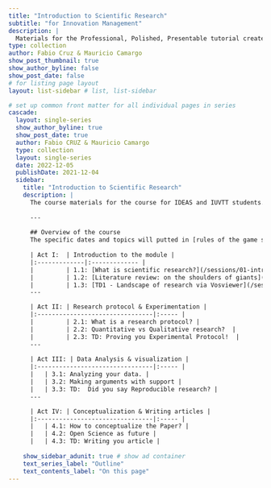 ```yaml
---
title: "Introduction to Scientific Research"
subtitle: "for Innovation Management"
description: |
  Materials for the Professional, Polished, Presentable tutorial created for useR!2021.
type: collection
author: Fabio Cruz & Mauricio Camargo
show_post_thumbnail: true
show_author_byline: false
show_post_date: false
# for listing page layout
layout: list-sidebar # list, list-sidebar

# set up common front matter for all individual pages in series
cascade:
  layout: single-series 
  show_author_byline: true
  show_post_date: true
  author: Fabio CRUZ & Mauricio Camargo
  type: collection
  layout: single-series
  date: 2022-12-05
  publishDate: 2021-12-04
  sidebar:
    title: "Introduction to Scientific Research"
    description: |
      The course materials for the course for IDEAS and IUVTT students.
      
      ---
      
      ## Overview of the course
      The specific dates and topics will putted in [rules of the game section](prework/)
    
      | Act I:  | Introduction to the module |
      |:-------------|:------------- |
      |         | 1.1: [What is scientific research?](/sessions/01-intro/01-introduction/) |
      |         | 1.2: [Literature review: on the shoulders of giants](/sessions/01-intro/02-literature-review/)   |
      |         | 1.3: [TD1 - Landscape of research via Vosviewer](/sessions/01-intro/03-TD-Vosviewer/)   |      
      ---

      | Act II: | Research protocol & Experimentation |
      |:--------------------------------|:----- |
      |         | 2.1: What is a research protocol? |
      |         | 2.2: Quantitative vs Qualitative research?  |
      |         | 2.3: TD: Proving you Experimental Protocol!  |      
      ---
      
      | Act III: | Data Analysis & visualization |
      |:--------------------------------|:----- |
      |   | 3.1: Analyzing your data. |
      |   | 3.2: Making arguments with support |
      |   | 3.3: TD:  Did you say Reproducible research? |      
      ---

      | Act IV: | Conceptualization & Writing articles |
      |:--------------------------------|:----- |
      |   | 4.1: How to conceptualize the Paper? |
      |   | 4.2: Open Science as future |
      |   | 4.3: TD: Writing you article |
      
    show_sidebar_adunit: true # show ad container
    text_series_label: "Outline" 
    text_contents_label: "On this page" 
---
```

